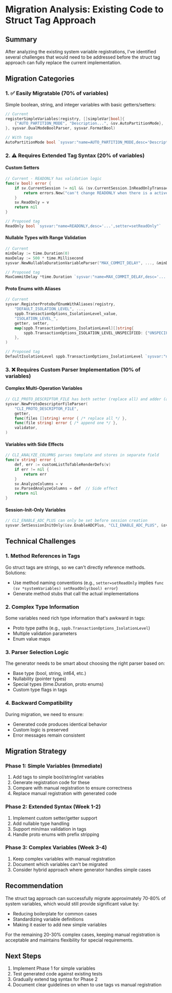 # Migration Analysis: Existing Code to Struct Tag Approach

## Summary

After analyzing the existing system variable registrations, I've identified several challenges that would need to be addressed before the struct tag approach can fully replace the current implementation.

## Migration Categories

### 1. ✅ Easily Migratable (70% of variables)

Simple boolean, string, and integer variables with basic getters/setters:
```go
// Current
registerSimpleVariables(registry, []simpleVar[bool]{
    {"AUTO_PARTITION_MODE", "Description...", &sv.AutoPartitionMode},
}, sysvar.DualModeBoolParser, sysvar.FormatBool)

// With tags
AutoPartitionMode bool `sysvar:"name=AUTO_PARTITION_MODE,desc='Description...'"`
```

### 2. ⚠️ Requires Extended Tag Syntax (20% of variables)

#### Custom Setters
```go
// Current - READONLY has validation logic
func(v bool) error {
    if sv.CurrentSession != nil && (sv.CurrentSession.InReadOnlyTransaction() || sv.CurrentSession.InReadWriteTransaction()) {
        return errors.New("can't change READONLY when there is a active transaction")
    }
    sv.ReadOnly = v
    return nil
}

// Proposed tag
ReadOnly bool `sysvar:"name=READONLY,desc='...',setter=setReadOnly"`
```

#### Nullable Types with Range Validation
```go
// Current
minDelay := time.Duration(0)
maxDelay := 500 * time.Millisecond
sysvar.NewNullableDurationVariableParser("MAX_COMMIT_DELAY", ..., &minDelay, &maxDelay)

// Proposed tag
MaxCommitDelay *time.Duration `sysvar:"name=MAX_COMMIT_DELAY,desc='...',type=nullable_duration,min=0,max=500ms"`
```

#### Proto Enums with Aliases
```go
// Current
sysvar.RegisterProtobufEnumWithAliases(registry,
    "DEFAULT_ISOLATION_LEVEL", ...,
    sppb.TransactionOptions_IsolationLevel_value,
    "ISOLATION_LEVEL_",
    getter, setter,
    map[sppb.TransactionOptions_IsolationLevel][]string{
        sppb.TransactionOptions_ISOLATION_LEVEL_UNSPECIFIED: {"UNSPECIFIED"},
    },
)

// Proposed tag
DefaultIsolationLevel sppb.TransactionOptions_IsolationLevel `sysvar:"name=DEFAULT_ISOLATION_LEVEL,desc='...',type=proto_enum,prefix=ISOLATION_LEVEL_,alias_unspecified=UNSPECIFIED"`
```

### 3. ❌ Requires Custom Parser Implementation (10% of variables)

#### Complex Multi-Operation Variables
```go
// CLI_PROTO_DESCRIPTOR_FILE has both setter (replace all) and adder (append) operations
sysvar.NewProtoDescriptorFileParser(
    "CLI_PROTO_DESCRIPTOR_FILE",
    getter,
    func(files []string) error { /* replace all */ },
    func(file string) error { /* append one */ },
    validator,
)
```

#### Variables with Side Effects
```go
// CLI_ANALYZE_COLUMNS parses template and stores in separate field
func(v string) error {
    def, err := customListToTableRenderDefs(v)
    if err != nil {
        return err
    }
    sv.AnalyzeColumns = v
    sv.ParsedAnalyzeColumns = def  // Side effect
    return nil
}
```

#### Session-Init-Only Variables
```go
// CLI_ENABLE_ADC_PLUS can only be set before session creation
sysvar.SetSessionInitOnly(&sv.EnableADCPlus, "CLI_ENABLE_ADC_PLUS", &sv.CurrentSession)
```

## Technical Challenges

### 1. Method References in Tags
Go struct tags are strings, so we can't directly reference methods. Solutions:
- Use method naming conventions (e.g., `setter=setReadOnly` implies `func (sv *systemVariables) setReadOnly(bool) error`)
- Generate method stubs that call the actual implementations

### 2. Complex Type Information
Some variables need rich type information that's awkward in tags:
- Proto type paths (e.g., `sppb.TransactionOptions_IsolationLevel`)
- Multiple validation parameters
- Enum value maps

### 3. Parser Selection Logic
The generator needs to be smart about choosing the right parser based on:
- Base type (bool, string, int64, etc.)
- Nullability (pointer types)
- Special types (time.Duration, proto enums)
- Custom type flags in tags

### 4. Backward Compatibility
During migration, we need to ensure:
- Generated code produces identical behavior
- Custom logic is preserved
- Error messages remain consistent

## Migration Strategy

### Phase 1: Simple Variables (Immediate)
1. Add tags to simple bool/string/int variables
2. Generate registration code for these
3. Compare with manual registration to ensure correctness
4. Replace manual registration with generated code

### Phase 2: Extended Syntax (Week 1-2)
1. Implement custom setter/getter support
2. Add nullable type handling
3. Support min/max validation in tags
4. Handle proto enums with prefix stripping

### Phase 3: Complex Variables (Week 3-4)
1. Keep complex variables with manual registration
2. Document which variables can't be migrated
3. Consider hybrid approach where generator handles simple cases

## Recommendation

The struct tag approach can successfully migrate approximately 70-80% of system variables, which would still provide significant value by:
- Reducing boilerplate for common cases
- Standardizing variable definitions
- Making it easier to add new simple variables

For the remaining 20-30% complex cases, keeping manual registration is acceptable and maintains flexibility for special requirements.

## Next Steps

1. Implement Phase 1 for simple variables
2. Test generated code against existing tests
3. Gradually extend tag syntax for Phase 2
4. Document clear guidelines on when to use tags vs manual registration